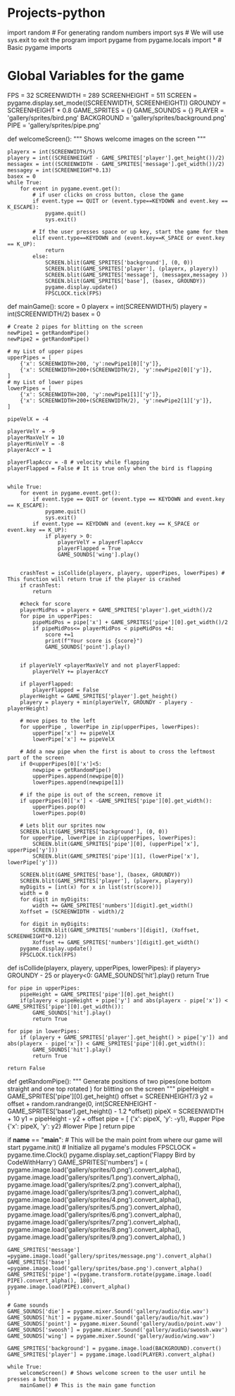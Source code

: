 # Projects-python
import random # For generating random numbers
import sys # We will use sys.exit to exit the program
import pygame
from pygame.locals import * # Basic pygame imports

# Global Variables for the game
FPS = 32
SCREENWIDTH = 289
SCREENHEIGHT = 511
SCREEN = pygame.display.set_mode((SCREENWIDTH, SCREENHEIGHT))
GROUNDY = SCREENHEIGHT * 0.8
GAME_SPRITES = {}
GAME_SOUNDS = {}
PLAYER = 'gallery/sprites/bird.png'
BACKGROUND = 'gallery/sprites/background.png'
PIPE = 'gallery/sprites/pipe.png'

def welcomeScreen():
    """
    Shows welcome images on the screen
    """

    playerx = int(SCREENWIDTH/5)
    playery = int((SCREENHEIGHT - GAME_SPRITES['player'].get_height())/2)
    messagex = int((SCREENWIDTH - GAME_SPRITES['message'].get_width())/2)
    messagey = int(SCREENHEIGHT*0.13)
    basex = 0
    while True:
        for event in pygame.event.get():
            # if user clicks on cross button, close the game
            if event.type == QUIT or (event.type==KEYDOWN and event.key == K_ESCAPE):
                pygame.quit()
                sys.exit()

            # If the user presses space or up key, start the game for them
            elif event.type==KEYDOWN and (event.key==K_SPACE or event.key == K_UP):
                return
            else:
                SCREEN.blit(GAME_SPRITES['background'], (0, 0))    
                SCREEN.blit(GAME_SPRITES['player'], (playerx, playery))    
                SCREEN.blit(GAME_SPRITES['message'], (messagex,messagey ))    
                SCREEN.blit(GAME_SPRITES['base'], (basex, GROUNDY))    
                pygame.display.update()
                FPSCLOCK.tick(FPS)

def mainGame():
    score = 0
    playerx = int(SCREENWIDTH/5)
    playery = int(SCREENWIDTH/2)
    basex = 0

    # Create 2 pipes for blitting on the screen
    newPipe1 = getRandomPipe()
    newPipe2 = getRandomPipe()

    # my List of upper pipes
    upperPipes = [
        {'x': SCREENWIDTH+200, 'y':newPipe1[0]['y']},
        {'x': SCREENWIDTH+200+(SCREENWIDTH/2), 'y':newPipe2[0]['y']},
    ]
    # my List of lower pipes
    lowerPipes = [
        {'x': SCREENWIDTH+200, 'y':newPipe1[1]['y']},
        {'x': SCREENWIDTH+200+(SCREENWIDTH/2), 'y':newPipe2[1]['y']},
    ]

    pipeVelX = -4

    playerVelY = -9
    playerMaxVelY = 10
    playerMinVelY = -8
    playerAccY = 1

    playerFlapAccv = -8 # velocity while flapping
    playerFlapped = False # It is true only when the bird is flapping


    while True:
        for event in pygame.event.get():
            if event.type == QUIT or (event.type == KEYDOWN and event.key == K_ESCAPE):
                pygame.quit()
                sys.exit()
            if event.type == KEYDOWN and (event.key == K_SPACE or event.key == K_UP):
                if playery > 0:
                    playerVelY = playerFlapAccv
                    playerFlapped = True
                    GAME_SOUNDS['wing'].play()


        crashTest = isCollide(playerx, playery, upperPipes, lowerPipes) # This function will return true if the player is crashed
        if crashTest:
            return     

        #check for score
        playerMidPos = playerx + GAME_SPRITES['player'].get_width()/2
        for pipe in upperPipes:
            pipeMidPos = pipe['x'] + GAME_SPRITES['pipe'][0].get_width()/2
            if pipeMidPos<= playerMidPos < pipeMidPos +4:
                score +=1
                print(f"Your score is {score}") 
                GAME_SOUNDS['point'].play()


        if playerVelY <playerMaxVelY and not playerFlapped:
            playerVelY += playerAccY

        if playerFlapped:
            playerFlapped = False            
        playerHeight = GAME_SPRITES['player'].get_height()
        playery = playery + min(playerVelY, GROUNDY - playery - playerHeight)

        # move pipes to the left
        for upperPipe , lowerPipe in zip(upperPipes, lowerPipes):
            upperPipe['x'] += pipeVelX
            lowerPipe['x'] += pipeVelX

        # Add a new pipe when the first is about to cross the leftmost part of the screen
        if 0<upperPipes[0]['x']<5:
            newpipe = getRandomPipe()
            upperPipes.append(newpipe[0])
            lowerPipes.append(newpipe[1])

        # if the pipe is out of the screen, remove it
        if upperPipes[0]['x'] < -GAME_SPRITES['pipe'][0].get_width():
            upperPipes.pop(0)
            lowerPipes.pop(0)
        
        # Lets blit our sprites now
        SCREEN.blit(GAME_SPRITES['background'], (0, 0))
        for upperPipe, lowerPipe in zip(upperPipes, lowerPipes):
            SCREEN.blit(GAME_SPRITES['pipe'][0], (upperPipe['x'], upperPipe['y']))
            SCREEN.blit(GAME_SPRITES['pipe'][1], (lowerPipe['x'], lowerPipe['y']))

        SCREEN.blit(GAME_SPRITES['base'], (basex, GROUNDY))
        SCREEN.blit(GAME_SPRITES['player'], (playerx, playery))
        myDigits = [int(x) for x in list(str(score))]
        width = 0
        for digit in myDigits:
            width += GAME_SPRITES['numbers'][digit].get_width()
        Xoffset = (SCREENWIDTH - width)/2

        for digit in myDigits:
            SCREEN.blit(GAME_SPRITES['numbers'][digit], (Xoffset, SCREENHEIGHT*0.12))
            Xoffset += GAME_SPRITES['numbers'][digit].get_width()
        pygame.display.update()
        FPSCLOCK.tick(FPS)

def isCollide(playerx, playery, upperPipes, lowerPipes):
    if playery> GROUNDY - 25  or playery<0:
        GAME_SOUNDS['hit'].play()
        return True
    
    for pipe in upperPipes:
        pipeHeight = GAME_SPRITES['pipe'][0].get_height()
        if(playery < pipeHeight + pipe['y'] and abs(playerx - pipe['x']) < GAME_SPRITES['pipe'][0].get_width()):
            GAME_SOUNDS['hit'].play()
            return True

    for pipe in lowerPipes:
        if (playery + GAME_SPRITES['player'].get_height() > pipe['y']) and abs(playerx - pipe['x']) < GAME_SPRITES['pipe'][0].get_width():
            GAME_SOUNDS['hit'].play()
            return True

    return False

def getRandomPipe():
    """
    Generate positions of two pipes(one bottom straight and one top rotated ) for blitting on the screen
    """
    pipeHeight = GAME_SPRITES['pipe'][0].get_height()
    offset = SCREENHEIGHT/3
    y2 = offset + random.randrange(0, int(SCREENHEIGHT - GAME_SPRITES['base'].get_height()  - 1.2 *offset))
    pipeX = SCREENWIDTH + 10
    y1 = pipeHeight - y2 + offset
    pipe = [
        {'x': pipeX, 'y': -y1}, #upper Pipe
        {'x': pipeX, 'y': y2} #lower Pipe
    ]
    return pipe






if __name__ == "__main__":
    # This will be the main point from where our game will start
    pygame.init() # Initialize all pygame's modules
    FPSCLOCK = pygame.time.Clock()
    pygame.display.set_caption('Flappy Bird by CodeWithHarry')
    GAME_SPRITES['numbers'] = ( 
        pygame.image.load('gallery/sprites/0.png').convert_alpha(),
        pygame.image.load('gallery/sprites/1.png').convert_alpha(),
        pygame.image.load('gallery/sprites/2.png').convert_alpha(),
        pygame.image.load('gallery/sprites/3.png').convert_alpha(),
        pygame.image.load('gallery/sprites/4.png').convert_alpha(),
        pygame.image.load('gallery/sprites/5.png').convert_alpha(),
        pygame.image.load('gallery/sprites/6.png').convert_alpha(),
        pygame.image.load('gallery/sprites/7.png').convert_alpha(),
        pygame.image.load('gallery/sprites/8.png').convert_alpha(),
        pygame.image.load('gallery/sprites/9.png').convert_alpha(),
    )

    GAME_SPRITES['message'] =pygame.image.load('gallery/sprites/message.png').convert_alpha()
    GAME_SPRITES['base'] =pygame.image.load('gallery/sprites/base.png').convert_alpha()
    GAME_SPRITES['pipe'] =(pygame.transform.rotate(pygame.image.load( PIPE).convert_alpha(), 180), 
    pygame.image.load(PIPE).convert_alpha()
    )

    # Game sounds
    GAME_SOUNDS['die'] = pygame.mixer.Sound('gallery/audio/die.wav')
    GAME_SOUNDS['hit'] = pygame.mixer.Sound('gallery/audio/hit.wav')
    GAME_SOUNDS['point'] = pygame.mixer.Sound('gallery/audio/point.wav')
    GAME_SOUNDS['swoosh'] = pygame.mixer.Sound('gallery/audio/swoosh.wav')
    GAME_SOUNDS['wing'] = pygame.mixer.Sound('gallery/audio/wing.wav')

    GAME_SPRITES['background'] = pygame.image.load(BACKGROUND).convert()
    GAME_SPRITES['player'] = pygame.image.load(PLAYER).convert_alpha()

    while True:
        welcomeScreen() # Shows welcome screen to the user until he presses a button
        mainGame() # This is the main game function 
